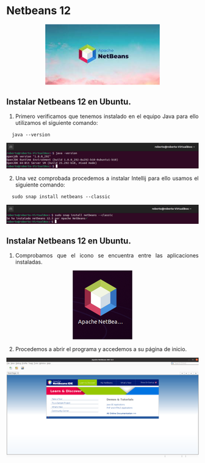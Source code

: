 <div align="justify">

# Netbeans 12
  
 <div align="center">
 <img src="Img/Netbeans12/netbeans-logo.jpg"  width="300px">
 </div>
  
## Instalar Netbeans 12 en Ubuntu.
1.	Primero verificamos que tenemos instalado en el equipo Java para ello utilizamos el siguiente comando: 
  
```
  java --version
```
  
 <div align="center">
 <img src="Img/Netbeans12/1.png">
 </div>
  
2.	Una vez comprobada procedemos a instalar Intellij para ello usamos el siguiente comando:
  
```
  sudo snap install netbeans --classic
```
 <div align="center">
 <img src="Img/Netbeans12/2.png">
 </div>
  
 ## Instalar Netbeans 12 en Ubuntu.
1.	Comprobamos que el icono se encuentra entre las aplicaciones instaladas.
 <div align="center">
 <img src="Img/Netbeans12/3.png">
 </div>
   
2.	Procedemos a abrir el programa y accedemos a su página de inicio.
 <div align="center">
 <img src="Img/Netbeans12/4.png" width="800px">
 </div>
  
</div>
